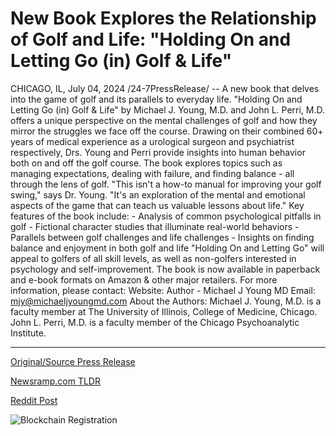 # New Book Explores the Relationship of Golf and Life: "Holding On and Letting Go (in) Golf & Life"

CHICAGO, IL, July 04, 2024 /24-7PressRelease/ -- A new book that delves into the game of golf and its parallels to everyday life. "Holding On and Letting Go (in) Golf & Life" by Michael J. Young, M.D. and John L. Perri, M.D. offers a unique perspective on the mental challenges of golf and how they mirror the struggles we face off the course.  Drawing on their combined 60+ years of medical experience as a urological surgeon and psychiatrist respectively, Drs. Young and Perri provide insights into human behavior both on and off the golf course. The book explores topics such as managing expectations, dealing with failure, and finding balance - all through the lens of golf.  "This isn't a how-to manual for improving your golf swing," says Dr. Young. "It's an exploration of the mental and emotional aspects of the game that can teach us valuable lessons about life."  Key features of the book include: - Analysis of common psychological pitfalls in golf  - Fictional character studies that illuminate real-world behaviors - Parallels between golf challenges and life challenges - Insights on finding balance and enjoyment in both golf and life  "Holding On and Letting Go" will appeal to golfers of all skill levels, as well as non-golfers interested in psychology and self-improvement. The book is now available in paperback and e-book formats on Amazon & other major retailers.  For more information, please contact: Website: Author - Michael J Young MD Email: mjy@michaeljyoungmd.com  About the Authors: Michael J. Young, M.D. is a faculty member at The University of Illinois, College of Medicine, Chicago.   John L. Perri, M.D. is a faculty member of the Chicago Psychoanalytic Institute. 

---

[Original/Source Press Release](https://www.24-7pressrelease.com/press-release/512278/new-book-explores-the-relationship-of-golf-and-life-holding-on-and-letting-go-in-golf-life)
                    

[Newsramp.com TLDR](None) 



[Reddit Post](https://www.reddit.com/r/BookNews/comments/1dv62z4/new_book_explores_mental_challenges_of_golf_and/) 



![Blockchain Registration](https://cdn.newsramp.app/24-7PressRelease/qrcode/247/4/takeSMJx.webp)